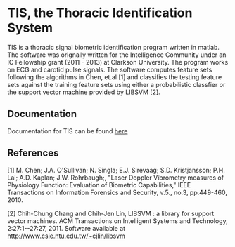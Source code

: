 # TIS, the Thoracic Identification System

TIS is a thoracic signal biometric identification program written in matlab.  The software was orignally written for the Intelligence Community under an IC Fellowship grant (2011 - 2013) at Clarkson University. The program works on ECG and carotid pulse signals. The software computes feature sets following the algorithms in Chen, et.al [1] and classifies the testing feature sets against the training feature sets using either a probabilistic classfier or the support vector machine provided by LIBSVM [2].

## Documentation

Documentation for TIS can be found [here](/docs/TOC.md)

## References

[1] M. Chen; J.A. O'Sullivan; N. Singla; E.J. Sirevaag; S.D. Kristjansson; P.H. Lai;
A.D. Kaplan; J.W. Rohrbaugh;, "Laser Doppler Vibrometry measures of Physiology Function:
Evaluation of Biometric Capabilities," IEEE
Transactions on Information Forensics and Security, v.5., no.3, pp.449-460, 2010.

[2] Chih-Chung Chang and Chih-Jen Lin, LIBSVM : a library for support
vector machines. ACM Transactions on Intelligent Systems and
Technology, 2:27:1--27:27, 2011. Software available at
http://www.csie.ntu.edu.tw/~cjlin/libsvm 
